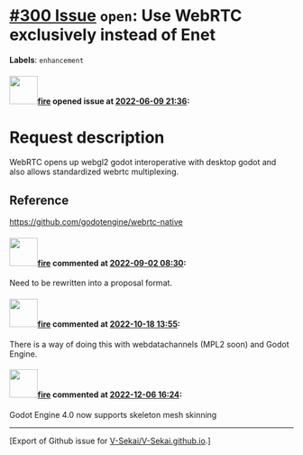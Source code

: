 # [\#300 Issue](https://github.com/V-Sekai/V-Sekai.github.io/issues/300) `open`: Use WebRTC exclusively instead of Enet
**Labels**: `enhancement`


#### <img src="https://avatars.githubusercontent.com/u/32321?u=c2e06a3d2b49a467aa907e54aa259516440267cc&v=4" width="50">[fire](https://github.com/fire) opened issue at [2022-06-09 21:36](https://github.com/V-Sekai/V-Sekai.github.io/issues/300):

# Request description

WebRTC opens up webgl2 godot interoperative with desktop godot and also allows standardized webrtc multiplexing.

## Reference

https://github.com/godotengine/webrtc-native

#### <img src="https://avatars.githubusercontent.com/u/32321?u=c2e06a3d2b49a467aa907e54aa259516440267cc&v=4" width="50">[fire](https://github.com/fire) commented at [2022-09-02 08:30](https://github.com/V-Sekai/V-Sekai.github.io/issues/300#issuecomment-1235223908):

Need to be rewritten into a proposal format.

#### <img src="https://avatars.githubusercontent.com/u/32321?u=c2e06a3d2b49a467aa907e54aa259516440267cc&v=4" width="50">[fire](https://github.com/fire) commented at [2022-10-18 13:55](https://github.com/V-Sekai/V-Sekai.github.io/issues/300#issuecomment-1282433166):

There is a way of doing this with webdatachannels (MPL2 soon) and Godot Engine.

#### <img src="https://avatars.githubusercontent.com/u/32321?u=c2e06a3d2b49a467aa907e54aa259516440267cc&v=4" width="50">[fire](https://github.com/fire) commented at [2022-12-06 16:24](https://github.com/V-Sekai/V-Sekai.github.io/issues/300#issuecomment-1339631027):

Godot Engine 4.0 now supports skeleton mesh skinning


-------------------------------------------------------------------------------



[Export of Github issue for [V-Sekai/V-Sekai.github.io](https://github.com/V-Sekai/V-Sekai.github.io).]
